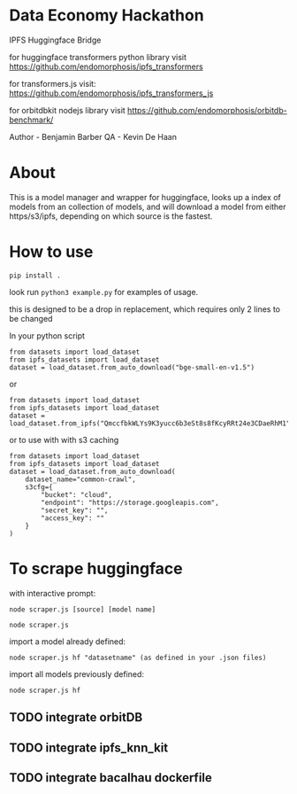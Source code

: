 # Data Economy Hackathon
IPFS Huggingface Bridge

for huggingface transformers python library visit
https://github.com/endomorphosis/ipfs_transformers

for transformers.js visit:
https://github.com/endomorphosis/ipfs_transformers_js

for orbitdbkit nodejs library visit
https://github.com/endomorphosis/orbitdb-benchmark/

Author - Benjamin Barber
QA - Kevin De Haan

# About

This is a model manager and wrapper for huggingface, looks up a index of models from an collection of models, and will download a model from either https/s3/ipfs, depending on which source is the fastest.

# How to use
~~~shell
pip install .
~~~

look run ``python3 example.py`` for examples of usage.

this is designed to be a drop in replacement, which requires only 2 lines to be changed

In your python script
~~~shell
from datasets import load_dataset
from ipfs_datasets import load_dataset
dataset = load_dataset.from_auto_download("bge-small-en-v1.5")  
~~~

or 

~~~shell
from datasets import load_dataset
from ipfs_datasets import load_dataset
dataset = load_dataset.from_ipfs("QmccfbkWLYs9K3yucc6b3eSt8s8fKcyRRt24e3CDaeRhM1")
~~~

or to use with with s3 caching 
~~~shell
from datasets import load_dataset
from ipfs_datasets import load_dataset
dataset = load_dataset.from_auto_download(
    dataset_name="common-crawl",
    s3cfg={
        "bucket": "cloud",
        "endpoint": "https://storage.googleapis.com",
        "secret_key": "",
        "access_key": ""
    }
)
~~~

# To scrape huggingface

with interactive prompt:

~~~shell
node scraper.js [source] [model name]
~~~

~~~shell
node scraper.js 
~~~

import a model already defined:

~~~shell
node scraper.js hf "datasetname" (as defined in your .json files)
~~~

import all models previously defined:

~~~shell
node scraper.js hf 
~~~

## TODO integrate orbitDB

## TODO integrate ipfs_knn_kit

## TODO integrate bacalhau dockerfile